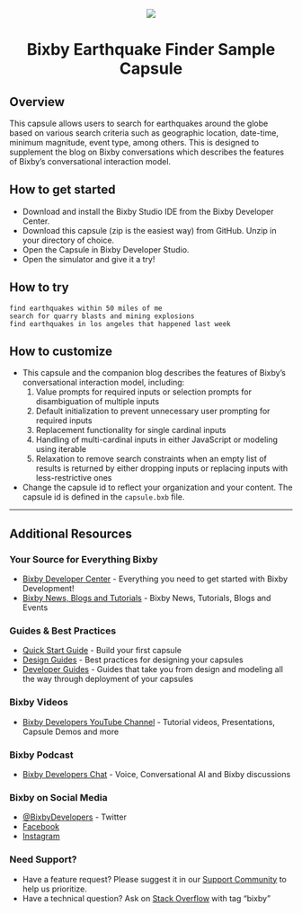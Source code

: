 <p align="Center">
  <img src="https://bixbydevelopers.com/dev/docs-assets/resources/dev-guide/bixby_logo_github-11221940070278028369.png">
  <br/>
  <h1 align="Center">Bixby Earthquake Finder Sample Capsule</h1>
</p>

## Overview
This capsule allows users to search for earthquakes around the globe based on various search criteria such as geographic location, date-time, minimum magnitude, event type, among others. This is designed to supplement the blog on Bixby conversations which describes the features of Bixby’s conversational interaction model.

## How to get started
* Download and install the Bixby Studio IDE from the Bixby Developer Center.
* Download this capsule (zip is the easiest way) from GitHub. Unzip in your directory of choice.
* Open the Capsule in Bixby Developer Studio.
* Open the simulator and give it a try!

## How to try
```
find earthquakes within 50 miles of me
search for quarry blasts and mining explosions
find earthquakes in los angeles that happened last week
```

## How to customize
* This capsule and the companion blog describes the features of Bixby’s conversational interaction model, including:
  1. Value prompts for required inputs or selection prompts for disambiguation of multiple inputs
  2. Default initialization to prevent unnecessary user prompting for required inputs
  3. Replacement functionality for single cardinal inputs
  4. Handling of multi-cardinal inputs in either JavaScript or modeling using iterable
  5. Relaxation to remove search constraints when an empty list of results is returned by either dropping inputs or replacing inputs with less-restrictive ones
* Change the capsule id to reflect your organization and your content. The capsule id is defined in the `capsule.bxb` file.

---

## Additional Resources

### Your Source for Everything Bixby
* [Bixby Developer Center](http://bixbydevelopers.com) - Everything you need to get started with Bixby Development!
* [Bixby News, Blogs and Tutorials](https://bixby.developer.samsung.com/) - Bixby News, Tutorials, Blogs and Events

### Guides & Best Practices
* [Quick Start Guide](https://bixbydevelopers.com/dev/docs/get-started/quick-start) - Build your first capsule
* [Design Guides](https://bixbydevelopers.com/dev/docs/dev-guide/design-guides) - Best practices for designing your capsules
* [Developer Guides](https://bixbydevelopers.com/dev/docs/dev-guide/developers) - Guides that take you from design and modeling all the way through deployment of your capsules

### Bixby Videos
* [Bixby Developers YouTube Channel](https://www.youtube.com/c/bixbydevelopers) - Tutorial videos, Presentations, Capsule Demos and more

### Bixby Podcast
* [Bixby Developers Chat](http://bixbydev.buzzsprout.com/) - Voice, Conversational AI and Bixby discussions 

### Bixby on Social Media
* [@BixbyDevelopers](https://twitter.com/bixbydevelopers) - Twitter
* [Facebook](https://facebook.com/BixbyDevelopers)
* [Instagram](https://www.instagram.com/bixbydevelopers/)

### Need Support?
* Have a feature request? Please suggest it in our [Support Community](https://support.bixbydevelopers.com/hc/en-us/community/topics/360000183273-Feature-Requests) to help us prioritize.
* Have a technical question? Ask on [Stack Overflow](https://stackoverflow.com/questions/tagged/bixby) with tag “bixby”
